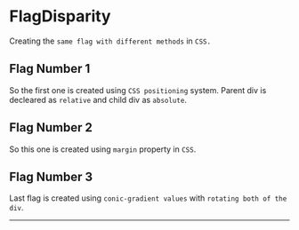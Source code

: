 # FlagDisparity

 Creating the `same flag with different methods` in `CSS.`
 
 

Flag Number 1
-------------

So the first one is created using `CSS positioning` system. Parent div is decleared as `relative` and child div as `absolute`.

Flag Number 2
-------------

So this one is created using `margin` property in `CSS`.

Flag Number 3
-------------

Last flag is created using `conic-gradient values` with `rotating both of the div`.


---------------------------
